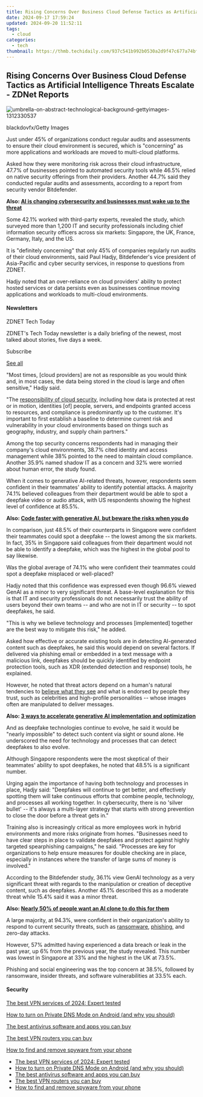 ```yaml
---
title: Rising Concerns Over Business Cloud Defense Tactics as Artificial Intelligence Threats Escalate - ZDNet Reports
date: 2024-09-17 17:59:24
updated: 2024-09-20 11:52:11
tags:
  - cloud
categories:
  - tech
thumbnail: https://thmb.techidaily.com/937c541b992b0530a2d9f47c677a74bf9df2301f6046e8bfec9f3c89d8f0ff48.jpg
---
```


## Rising Concerns Over Business Cloud Defense Tactics as Artificial Intelligence Threats Escalate - ZDNet Reports

![umbrella-on-abstract-technological-background-gettyimages-1312330537](https://www.zdnet.com/a/img/resize/1d6f8f9ccb7b0913a0b51fc43a01f80a7d931b81/2024/06/12/11bf72e5-79c9-4717-b153-6dace900cac1/umbrella-on-abstract-technological-background-gettyimages-1312330537.jpg?auto=webp&width=1280)

blackdovfx/Getty Images

Just under 45% of organizations conduct regular audits and assessments to ensure their cloud environment is secured, which is "concerning" as more applications and workloads are moved to multi-cloud platforms. 

Asked how they were monitoring risk across their cloud infrastructure, 47.7% of businesses pointed to automated security tools while 46.5% relied on native security offerings from their providers. Another 44.7% said they conducted regular audits and assessments, according to a report from security vendor Bitdefender. 

**Also: [AI is changing cybersecurity and businesses must wake up to the threat](https://www.zdnet.com/article/ai-is-changing-cybersecurity-and-businesses-must-wake-up-to-the-threat/)**

Some 42.1% worked with third-party experts, revealed the study, which surveyed more than 1,200 IT and security professionals including chief information security officers across six markets: Singapore, the UK, France, Germany, Italy, and the US. 

It is "definitely concerning" that only 45% of companies regularly run audits of their cloud environments, said Paul Hadjy, Bitdefender's vice president of Asia-Pacific and cyber security services, in response to questions from ZDNET. 

Hadjy noted that an over-reliance on cloud providers' ability to protect hosted services or data persists even as businesses continue moving applications and workloads to multi-cloud environments. 

#### Newsletters

ZDNET Tech Today

ZDNET's Tech Today newsletter is a daily briefing of the newest, most talked about stories, five days a week.

 Subscribe

[See all](https://www.zdnet.com/newsletters/)

"Most times, \[cloud providers\] are not as responsible as you would think and, in most cases, the data being stored in the cloud is large and often sensitive," Hadjy said.

"The [responsibility of cloud security](https://www.zdnet.com/article/it-teams-taking-on-more-responsibilities-with-hybrid-work-and-cloud-adoption/), including how data is protected at rest or in motion, identities \[of\] people, servers, and endpoints granted access to resources, and compliance is predominantly up to the customer. It's important to first establish a baseline to determine current risk and vulnerability in your cloud environments based on things such as geography, industry, and supply chain partners."

Among the top security concerns respondents had in managing their company's cloud environments, 38.7% cited identity and access management while 38% pointed to the need to maintain cloud compliance. Another 35.9% named shadow IT as a concern and 32% were worried about human error, the study found. 

When it comes to generative AI-related threats, however, respondents seem confident in their teammates' ability to identify potential attacks. A majority 74.1% believed colleagues from their department would be able to spot a deepfake video or audio attack, with US respondents showing the highest level of confidence at 85.5%. 

**Also: [Code faster with generative AI, but beware the risks when you do](https://www.zdnet.com/article/code-faster-with-generative-ai-but-beware-the-risks-when-you-do/)**

In comparison, just 48.5% of their counterparts in Singapore were confident their teammates could spot a deepfake -- the lowest among the six markets. In fact, 35% in Singapore said colleagues from their department would not be able to identify a deepfake, which was the highest in the global pool to say likewise. 

Was the global average of 74.1% who were confident their teammates could spot a deepfake misplaced or well-placed? 

Hadjy noted that this confidence was expressed even though 96.6% viewed GenAI as a minor to very significant threat. A base-level explanation for this is that IT and security professionals do not necessarily trust the ability of users beyond their own teams -- and who are not in IT or security -- to spot deepfakes, he said. 

"This is why we believe technology and processes \[implemented\] together are the best way to mitigate this risk," he added. 

Asked how effective or accurate existing tools are in detecting AI-generated content such as deepfakes, he said this would depend on several factors. If delivered via phishing email or embedded in a text message with a malicious link, deepfakes should be quickly identified by endpoint protection tools, such as XDR (extended detection and response) tools, he explained. 

However, he noted that threat actors depend on a human's natural tendencies to [believe what they see](https://www.zdnet.com/article/73-of-consumers-trust-what-generative-ai-wants-us-to-see/) and what is endorsed by people they trust, such as celebrities and high-profile personalities -- whose images often are manipulated to deliver messages. 

**Also: [3 ways to accelerate generative AI implementation and optimization](https://www.zdnet.com/article/2024-is-the-year-of-generative-ai-implementation-and-optimization/)**

And as deepfake technologies continue to evolve, he said it would be "nearly impossible" to detect such content via sight or sound alone. He underscored the need for technology and processes that can detect deepfakes to also evolve. 

Although Singapore respondents were the most skeptical of their teammates' ability to spot deepfakes, he noted that 48.5% is a significant number. 

Urging again the importance of having both technology and processes in place, Hadjy said: "Deepfakes will continue to get better, and effectively spotting them will take continuous efforts that combine people, technology, and processes all working together. In cybersecurity, there is no 'silver bullet' -- it's always a multi-layer strategy that starts with strong prevention to close the door before a threat gets in."

Training also is increasingly critical as more employees work in hybrid environments and more risks originate from homes. "Businesses need to have clear steps in place to validate deepfakes and protect against highly targeted spearphishing campaigns," he said. "Processes are key for organizations to help ensure measures for double checking are in place, especially in instances where the transfer of large sums of money is involved."

According to the Bitdefender study, 36.1% view GenAI technology as a very significant threat with regards to the manipulation or creation of deceptive content, such as deepfakes. Another 45.1% described this as a moderate threat while 15.4% said it was a minor threat. 

**Also: [Nearly 50% of people want an AI clone to do this for them](https://www.zdnet.com/article/nearly-50-of-people-want-an-ai-clone-to-do-this-for-them/)**

A large majority, at 94.3%, were confident in their organization's ability to respond to current security threats, such as [ransomware](https://www.zdnet.com/article/91-of-ransomware-victims-paid-at-least-one-ransom-in-the-past-year-survey-finds/), [phishing](https://www.zdnet.com/article/ransomware-and-phishing-attacks-continue-to-plague-businesses-in-southeast-asia/), and zero-day attacks.

However, 57% admitted having experienced a data breach or leak in the past year, up 6% from the previous year, the study revealed. This number was lowest in Singapore at 33% and the highest in the UK at 73.5%. 

Phishing and social engineering was the top concern at 38.5%, followed by ransomware, insider threats, and software vulnerabilities at 33.5% each.

#### Security

[The best VPN services of 2024: Expert tested](https://www.zdnet.com/article/best-vpn/ "The best VPN services of 2024: Expert tested")

[How to turn on Private DNS Mode on Android (and why you should)](https://www.zdnet.com/article/how-to-turn-on-private-dns-mode-on-android-and-why-you-should/ "How to turn on Private DNS Mode on Android (and why you should)")

[The best antivirus software and apps you can buy](https://www.zdnet.com/article/best-antivirus/ "The best antivirus software and apps you can buy")

[The best VPN routers you can buy](https://www.zdnet.com/article/best-vpn-router/ "The best VPN routers you can buy")

[How to find and remove spyware from your phone](https://www.zdnet.com/article/how-to-find-and-remove-spyware-from-your-phone/ "How to find and remove spyware from your phone")

* [The best VPN services of 2024: Expert tested](https://www.zdnet.com/article/best-vpn/ "The best VPN services of 2024: Expert tested")
* [How to turn on Private DNS Mode on Android (and why you should)](https://www.zdnet.com/article/how-to-turn-on-private-dns-mode-on-android-and-why-you-should/ "How to turn on Private DNS Mode on Android (and why you should)")
* [The best antivirus software and apps you can buy](https://www.zdnet.com/article/best-antivirus/ "The best antivirus software and apps you can buy")
* [The best VPN routers you can buy](https://www.zdnet.com/article/best-vpn-router/ "The best VPN routers you can buy")
* [How to find and remove spyware from your phone](https://www.zdnet.com/article/how-to-find-and-remove-spyware-from-your-phone/ "How to find and remove spyware from your phone")

<ins class="adsbygoogle"
     style="display:block"
     data-ad-format="autorelaxed"
     data-ad-client="ca-pub-7571918770474297"
     data-ad-slot="1223367746"></ins>



<ins class="adsbygoogle"
     style="display:block"
     data-ad-client="ca-pub-7571918770474297"
     data-ad-slot="8358498916"
     data-ad-format="auto"
     data-full-width-responsive="true"></ins>

